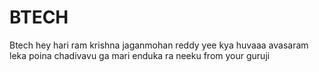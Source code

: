 # BTECH
Btech
hey hari ram krishna jaganmohan reddy yee kya huvaaa
avasaram leka poina chadivavu ga 
mari enduka ra neeku
from your guruji
